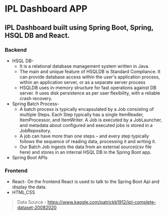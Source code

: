 # IPL Dashboard APP

## IPL Dashboard built using Spring Boot, Spring, HSQL DB and React.

### Backend
- HSQL DB- 
  - It is a relational database management system written in Java.
  - The main and unique feature of HSQLDB is Standard Compliance. It can provide database access within the user's application process, within an application server, or as a        separate server process
  - HSQLDB uses in-memory structure for fast operations against DB server. It uses disk persistence as per user flexibility, with a reliable crash recovery.
- Spring Batch Process- 
  -  A batch process is typically encapsulated by a Job consisting of multiple Steps. Each Step typically has a single ItemReader, ItemProcessor, and ItemWriter. A Job is executed by a JobLauncher, and metadata about configured and executed jobs is stored in a JobRepository.
  - A job can have more than one steps – and every step typically follows the sequence of reading data, processing it and writing it.
  - Our Batch Job ingests the data from an external source(csv file here) and stores in an internal HSQL DB in the Spring Boot app.
- Spring Boot APIs

### Frontend
- React- On the frontend React is used to talk to the Spring Boot Api and display the data.
- HTML,CSS

>Data Source - https://www.kaggle.com/patrickb1912/ipl-complete-dataset-20082020
